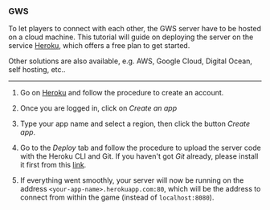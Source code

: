 ### GWS

To let players to connect with each other, the GWS server have to be hosted on a cloud machine. This tutorial will guide on deploying the server on the service [Heroku](https://heroku.com), which offers a free plan to get started.

Other solutions are also available, e.g. AWS, Google Cloud, Digital Ocean, self hosting, etc.. 

---

1. Go on [Heroku](https://signup.heroku.com) and follow the procedure to create an account.

2. Once you are logged in, click on _Create an app_

3. Type your app name and select a region, then click the button _Create app_.

4. Go to the _Deploy_ tab and follow the procedure to upload the server code with the Heroku CLI and Git. If you haven't got _Git_ already, please install it first from this [link](https://git-scm.com/downloads).

5. If everything went smoothly, your server will now be running on the address `<your-app-name>.herokuapp.com:80`, which will be the address to connect from within the game (instead of `localhost:8080`). 
